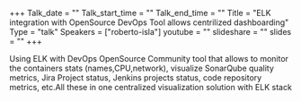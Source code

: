 +++
Talk_date = ""
Talk_start_time = ""
Talk_end_time = ""
Title = "ELK integration with OpenSource DevOps Tool allows centrilized dashboarding"
Type = "talk"
Speakers = ["roberto-isla"]
youtube = ""
slideshare = ""
slides = ""
+++

Using ELK with DevOps OpenSource Community tool that allows to monitor the containers stats (names,CPU,network), visualize SonarQube quality metrics, Jira Project status, Jenkins projects status, code repository metrics, etc.All these in one centralized visualization solution with ELK stack

